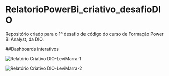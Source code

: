 # RelatorioPowerBi_criativo_desafioDIO
Repositório criado para o 1º desafio de código do curso de Formação Power BI Analyst, da DIO.

##Dashboards interativos

![Relatório Criativo DIO-LeviMarra-1](https://github.com/LeviMarra/RelatorioPowerBi_criativo_desafioDIO/assets/137719953/9a650d59-b2bc-4314-9bf0-7557fb8018f5)


![Relatório Criativo DIO-LeviMarra-2](https://github.com/LeviMarra/RelatorioPowerBi_criativo_desafioDIO/assets/137719953/808271f6-c675-4328-8429-1b8dfdcde3b9)
